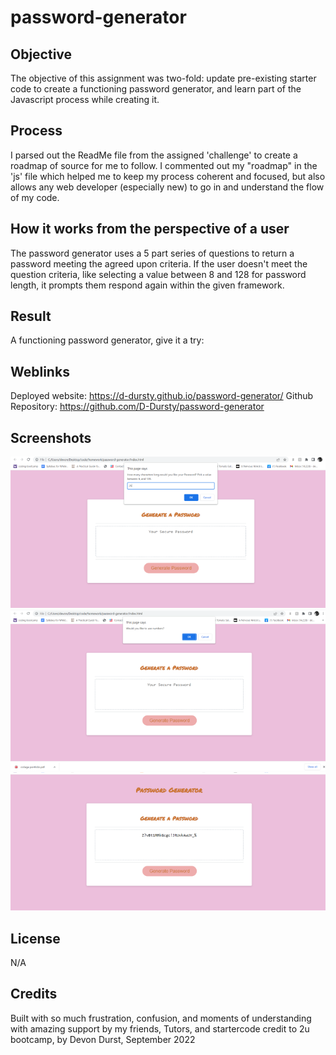 # password-generator

## Objective
The objective of this assignment was two-fold: update pre-existing starter code to create a functioning password generator, and learn part of the Javascript process while creating it. 

## Process
I parsed out the ReadMe file from the assigned 'challenge' to create a roadmap of source for me to follow. I commented out my "roadmap" in the 'js' file which helped me to keep my process coherent and focused, but also allows any web developer (especially new) to go in and understand the flow of my code.

## How it works from the perspective of a user
The password generator uses a 5 part series of questions to return a password meeting the agreed upon criteria. If the user doesn't meet the question criteria, like selecting a value between 8 and 128 for password length, it prompts them respond again within the given framework. 

## Result 
A functioning password generator, give it a try:

## Weblinks 
Deployed website: https://d-dursty.github.io/password-generator/
Github Repository: https://github.com/D-Dursty/password-generator

## Screenshots 
![Screenshot of password generator prompt](./assets/images/password1.png)
![Screenshot of password generator prompt](./assets/images/password2.png)
![Screenshot of generated password](./assets/images/password7.png)

## License
N/A

## Credits
Built with so much frustration, confusion, and moments of understanding with amazing support by my friends, Tutors, and startercode credit to 2u bootcamp, by Devon Durst, September 2022
